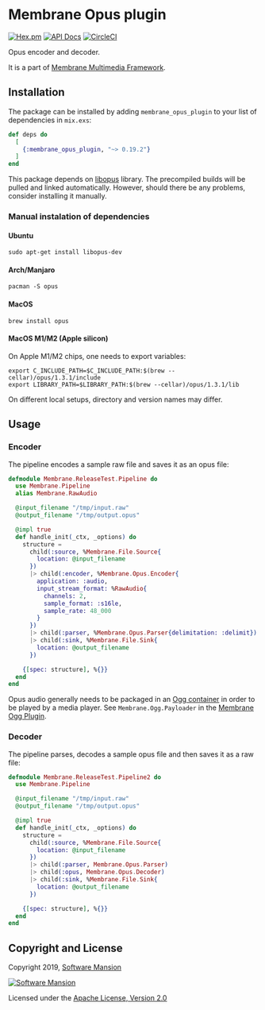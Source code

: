 # Membrane Opus plugin

[![Hex.pm](https://img.shields.io/hexpm/v/membrane_opus_plugin.svg)](https://hex.pm/packages/membrane_opus_plugin)
[![API Docs](https://img.shields.io/badge/api-docs-yellow.svg?style=flat)](https://hexdocs.pm/membrane_opus_plugin/)
[![CircleCI](https://circleci.com/gh/membraneframework/membrane_opus_plugin.svg?style=svg)](https://circleci.com/gh/membraneframework/membrane_opus_plugin)

Opus encoder and decoder.

It is a part of [Membrane Multimedia Framework](https://membrane.stream).

## Installation

The package can be installed by adding `membrane_opus_plugin` to your list of dependencies in `mix.exs`:

```elixir
def deps do
  [
    {:membrane_opus_plugin, "~> 0.19.2"}
  ]
end
```

This package depends on [libopus](http://opus-codec.org/docs/) library. The precompiled builds will be pulled and linked automatically. However, should there be any problems, consider installing it manually.

### Manual instalation of dependencies

#### Ubuntu
```
sudo apt-get install libopus-dev
```

#### Arch/Manjaro
```
pacman -S opus
```

#### MacOS
```
brew install opus
```

#### MacOS M1/M2 (Apple silicon)

On Apple M1/M2 chips, one needs to export variables:
```
export C_INCLUDE_PATH=$C_INCLUDE_PATH:$(brew --cellar)/opus/1.3.1/include
export LIBRARY_PATH=$LIBRARY_PATH:$(brew --cellar)/opus/1.3.1/lib
```
On different local setups, directory and version names may differ.

## Usage

### Encoder

The pipeline encodes a sample raw file and saves it as an opus file:

```elixir
defmodule Membrane.ReleaseTest.Pipeline do
  use Membrane.Pipeline
  alias Membrane.RawAudio

  @input_filename "/tmp/input.raw"
  @output_filename "/tmp/output.opus"

  @impl true
  def handle_init(_ctx, _options) do
    structure = 
      child(:source, %Membrane.File.Source{
        location: @input_filename
      })
      |> child(:encoder, %Membrane.Opus.Encoder{
        application: :audio,
        input_stream_format: %RawAudio{
          channels: 2,
          sample_format: :s16le,
          sample_rate: 48_000
        }
      })
      |> child(:parser, %Membrane.Opus.Parser{delimitation: :delimit})
      |> child(:sink, %Membrane.File.Sink{
        location: @output_filename
      })

    {[spec: structure], %{}}
  end
end
```

Opus audio generally needs to be packaged in an [Ogg container](https://xiph.org/ogg/) in order to be played by a
media player. See `Membrane.Ogg.Payloader` in the [Membrane Ogg Plugin](https://github.com/membraneframework/membrane_ogg_plugin).


### Decoder

The pipeline parses, decodes a sample opus file and then saves it as a raw file:

```elixir
defmodule Membrane.ReleaseTest.Pipeline2 do
  use Membrane.Pipeline

  @input_filename "/tmp/input.raw"
  @output_filename "/tmp/output.opus"

  @impl true
  def handle_init(_ctx, _options) do
    structure = 
      child(:source, %Membrane.File.Source{
        location: @input_filename
      })
      |> child(:parser, Membrane.Opus.Parser)
      |> child(:opus, Membrane.Opus.Decoder)
      |> child(:sink, %Membrane.File.Sink{
        location: @output_filename
      })

    {[spec: structure], %{}}
  end
end
```

## Copyright and License

Copyright 2019, [Software Mansion](https://swmansion.com/?utm_source=git&utm_medium=readme&utm_campaign=membrane_opus_plugin)

[![Software Mansion](https://logo.swmansion.com/logo?color=white&variant=desktop&width=200&tag=membrane-github)](https://swmansion.com/?utm_source=git&utm_medium=readme&utm_campaign=membrane_opus_plugin)

Licensed under the [Apache License, Version 2.0](LICENSE)
